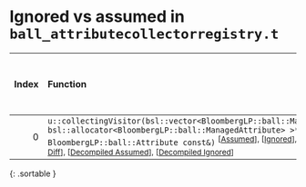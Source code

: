 # Ignored vs assumed in `ball_attributecollectorregistry.t`

<script src="../sorttable.js"></script>

|   Index | Function                                                                                                                                                                                                                                                                                                                                                                                |   Difference in number of lines |   Function size difference in bytes |   Number of lines in assumed build |   Number of bytes in assumed build |   Number of lines in ignored build |   Number of bytes in ignored build |
|--------:|:----------------------------------------------------------------------------------------------------------------------------------------------------------------------------------------------------------------------------------------------------------------------------------------------------------------------------------------------------------------------------------------|--------------------------------:|------------------------------------:|-----------------------------------:|-----------------------------------:|-----------------------------------:|-----------------------------------:|
|       0 | `u::collectingVisitor(bsl::vector<BloombergLP::ball::ManagedAttribute, bsl::allocator<BloombergLP::ball::ManagedAttribute> >*, BloombergLP::ball::Attribute const&)` <sup>\[[Assumed](0-assume)\], \[[Ignored](0-none)\], \[[Diff](0.diff.html)\], \[[Prettier Diff](0-diff.html)\], \[[Decompiled Assumed](0-assume-decompiled.txt)\], \[[Decompiled Ignored](0-none-decompiled.txt)\] |                             -33 |                                -128 |                                 74 |                                288 |                                107 |                                416 |
{: .sortable }
